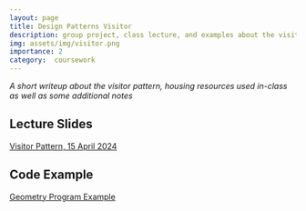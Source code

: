 ```yaml
---
layout: page
title: Design Patterns Visitor 
description: group project, class lecture, and examples about the visitor pattern
img: assets/img/visitor.png
importance: 2
category:  coursework
---
```


*A short writeup about the visitor pattern, housing resources used in-class as well as some additional notes*

## Lecture Slides

[Visitor Pattern, 15 April 2024]({{site.baseurl}}/assets/pdf/visitorpatternlect.pdf)

## Code Example

[Geometry Program Example]({{site.baseurl}}/assets/code/visitor-code-zip.zip)
